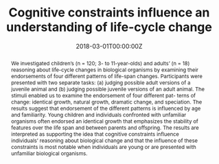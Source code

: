 ---
abstract: "We investigated children’s (n = 120; 3- to 11-year-olds) and adults’ (n = 18)
  reasoning about life-cycle changes in biological organisms by examining their
  endorsements of four different patterns of life-span changes. Participants were
  presented with two separate tasks: (a) judging possible adult versions of a juvenile
  animal and (b) judging possible juvenile versions of an adult animal. The stimuli
  enabled us to examine the endorsement of four different pat- terns of change:
  identical growth, natural growth, dramatic change, and speciation. The results
  suggest that endorsement of the different patterns is influenced by age and
  familiarity. Young children and individuals confronted with unfamiliar organisms
  often endorsed an identical growth that emphasizes the stability of features over
  the life span and between parents and offspring. The results are interpreted as
  supporting the idea that cognitive constraints influence individuals’ reasoning about
  biological change and that the influence of these constraints is most notable when
  individuals are young or are presented with unfamiliar biological organisms."
authors:
- Jason A. French
- admin
- Patricia A. Herrmann
- E. Margaret Evans
- Karl S. Rosengren
date: "2018-03-01T00:00:00Z"
doi: "10.1016/j.jecp.2018.03.018"
featured: False
image:
  caption: 
  focal_point: ""
  preview_only: false
projects: 
publication: '*Journal of Experimental Child Psychology, 173*'
publication_short: ""
publication_types:
- "2"
publishDate: "2018-03-01T00:00:00Z"
slides: 
summary: We investigated 3 to 11 year old children and adults’ reasoning about
  life-cycle changes. The results suggest that endorsement of the different patterns is
  influenced by age and familiarity.
tags:
- Biological Reasoning
title: "Cognitive constraints influence an understanding of life-cycle change"
url_code: ""
url_dataset: ""
url_pdf: https://www-sciencedirect-com.ezproxy.library.wisc.edu/science/article/pii/S0022096517305234
url_poster: ""
url_project: ""
url_slides: ""
url_source: ""
url_video: ""
---